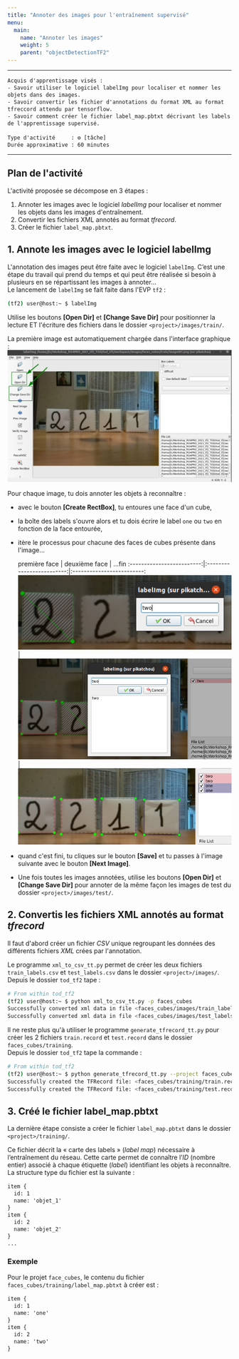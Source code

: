 ```yaml
---
title: "Annoter des images pour l'entraînement supervisé"
menu:
  main:
    name: "Annoter les images"
    weight: 5
    parent: "objectDetectionTF2"
---
```


---
    Acquis d'apprentissage visés :
    - Savoir utiliser le logiciel labelImg pour localiser et nommer les objets dans des images.
    - Savoir convertir les fichier d'annotations du format XML au format tfreccord attendu par tensorflow.
    - Savoir comment créer le fichier label_map.pbtxt décrivant les labels de l'apprentissage supervisé.

    Type d'activité     : ⚙️ [tâche]
    Durée approximative : 60 minutes 
---

## Plan de l'activité

L'activité proposée se décompose en 3 étapes :
1. Annoter les images avec le logiciel _labelImg_ pour localiser et nommer les objets dans les images d'entraînement.
2. Convertir les fichiers XML annotés au format _tfrecord_.
3. Créer le fichier `label_map.pbtxt`.

## 1. Annote les images avec le logiciel labelImg

L'annotation des images peut être faite avec le logiciel `labelImg`.
C’est une étape du travail qui prend du temps et qui peut être réalisée si besoin à plusieurs en se répartissant les images à annoter...<br>
Le lancement de `labelImg` se fait faite dans l'EVP `tf2` :
```bash
(tf2) user@host:~ $ labelImg
```

Utilise les boutons __[Open Dir]__ et __[Change Save Dir]__ pour positionner la lecture ET l'écriture des fichiers dans le dossier 
`<project>/images/train/`.<br>

La première image est automatiquement chargée dans l'interface graphique :
![labelImg_2.png](img/labelImg_2.png)

Pour chaque image, tu dois annoter les objets à reconnaître :

* avec le bouton __[Create RectBox]__, tu entoures une face d'un cube,
* la boîte des labels s'ouvre alors et tu dois écrire le label `one` ou `two` en fonction de la face entourée,
* itère le processus pour chacune des faces de cubes présente dans l'image...

    première face          |  deuxième face            |  ...fin
:-------------------------:|:-------------------------:|:-------------------------:
![1](img/labelImg_3.png)   |  ![2](img/labelImg_4.png) | ![3](img/labelImg_5.png)

* quand c'est fini, tu cliques sur le bouton __[Save]__ et tu passes à l'image suivante avec le bouton __[Next Image]__.
* Une fois toutes les images annotées, utilise les boutons __[Open Dir]__ et __[Change Save Dir]__ pour annoter de la même façon les images de test du dossier `<project>/images/test/`.

## 2. Convertis les fichiers XML annotés au format _tfrecord_

Il faut d'abord créer un fichier _CSV_ unique regroupant les données des différents fichiers _XML_ crées par l'annotation. 

Le programme `xml_to_csv_tt.py` permet de créer les deux fichiers `train_labels.csv` et `test_labels.csv` dans le dossier  `<project>/images/`.<br>
Depuis le dossier `tod_tf2` tape :

```bash
# From within tod_tf2
(tf2) user@host:~ $ python xml_to_csv_tt.py -p faces_cubes
Successfully converted xml data in file <faces_cubes/images/train_labels.csv>
Successfully converted xml data in file <faces_cubes/images/test_labels.csv>
```
Il ne reste plus qu'à utiliser le programme `generate_tfrecord_tt.py` pour créer les 2 fichiers `train.record` et `test.record` dans le dossier `faces_cubes/training`.<br>
Depuis le dossier `tod_tf2` tape la commande :
```bash
# From within tod_tf2
(tf2) user@host:~ $ python generate_tfrecord_tt.py --project faces_cubes
Successfully created the TFRecord file: <faces_cubes/training/train.record>
Successfully created the TFRecord file: <faces_cubes/training/test.record>
```


## 3. Créé le fichier label_map.pbtxt
 
La dernière étape consiste a créer le fichier `label_map.pbtxt` dans le dossier `<project>/training/`. 

Ce fichier décrit la « carte des labels » (_label map_) nécessaire à l’entraînement du réseau. 
Cette carte permet de connaître l’_ID_ (nombre entier) associé à chaque étiquette (_label_) identifiant les objets à reconnaître. La structure type du fichier est la suivante :


	item {
	  id: 1
	  name: 'objet_1'
	}
	item {
	  id: 2
	  name: 'objet_2'
	}
	...

### Exemple

Pour le projet `face_cubes`, le contenu du fichier `faces_cubes/training/label_map.pbtxt` à créer est :

	item {
	  id: 1
	  name: 'one'
	}
	item {
	  id: 2
	  name: 'two'
	}

